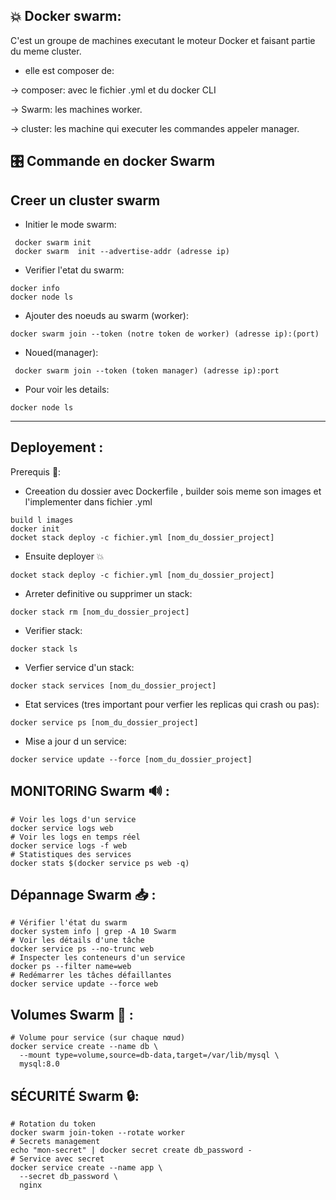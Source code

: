## 💥 Docker swarm:  


C'est un groupe de machines executant le moteur Docker et faisant partie du meme cluster.

- elle est composer de:

-> composer: avec le fichier .yml et du docker CLI

-> Swarm: les machines worker. 

-> cluster: les machine qui executer les commandes appeler manager.

## 🎛️ Commande en docker Swarm  
## Creer un cluster swarm 
- Initier le mode swarm:
```
 docker swarm init  
 docker swarm  init --advertise-addr (adresse ip)
```

- Verifier l'etat du swarm:
```
docker info 
docker node ls
```

- Ajouter des noeuds au swarm (worker):  
```
docker swarm join --token (notre token de worker) (adresse ip):(port)
```
- Noued(manager):  
```
 docker swarm join --token (token manager) (adresse ip):port
```
- Pour voir les details:  
 ```
docker node ls
```
<hr>

## Deployement  :
 Prerequis 🛄:
 - Creeation du dossier avec Dockerfile , builder sois meme son images et l'implementer dans fichier .yml
```
build l images
docker init
docket stack deploy -c fichier.yml [nom_du_dossier_project]
```
- Ensuite deployer 💥
```
docket stack deploy -c fichier.yml [nom_du_dossier_project]
```
- Arreter definitive ou supprimer un stack:
```
docker stack rm [nom_du_dossier_project]
```
- Verifier stack:
```
docker stack ls
```
- Verfier service d'un stack:
``` 
docker stack services [nom_du_dossier_project]
```
- Etat services (tres important pour verfier les replicas qui crash ou pas):
```
docker service ps [nom_du_dossier_project]
```
- Mise a jour d un service:
```
docker service update --force [nom_du_dossier_project] 
```

## MONITORING Swarm 🔊 :
```
# Voir les logs d'un service
docker service logs web
# Voir les logs en temps réel
docker service logs -f web
# Statistiques des services
docker stats $(docker service ps web -q)
```

## Dépannage Swarm 📥 :
```
# Vérifier l'état du swarm
docker system info | grep -A 10 Swarm
# Voir les détails d'une tâche
docker service ps --no-trunc web
# Inspecter les conteneurs d'un service
docker ps --filter name=web
# Redémarrer les tâches défaillantes
docker service update --force web
```

## Volumes Swarm 🧪 :
```
# Volume pour service (sur chaque nœud)
docker service create --name db \
  --mount type=volume,source=db-data,target=/var/lib/mysql \
  mysql:8.0
```

## SÉCURITÉ Swarm 🔒:
```
# Rotation du token
docker swarm join-token --rotate worker
# Secrets management
echo "mon-secret" | docker secret create db_password -
# Service avec secret
docker service create --name app \
  --secret db_password \
  nginx
```
